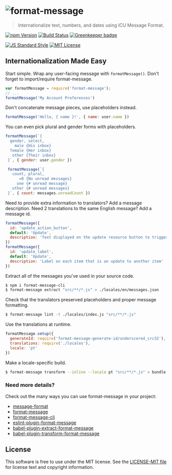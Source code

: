 # ![format-message][logo]
> Internationalize text, numbers, and dates using ICU Message Format.

[![npm Version][npm-image]][npm]
[![Build Status][build-image]][build]
[![Greenkeeper badge](https://badges.greenkeeper.io/format-message/format-message.svg)](https://greenkeeper.io/)

[![JS Standard Style][style-image]][style]
[![MIT License][license-image]][LICENSE]


## Internationalization Made Easy

Start simple. Wrap any user-facing message with `formatMessage()`. Don't forget to import/require format-message.

```js
var formatMessage = require('format-message');
// ...
formatMessage('My Account Preferences')
```

Don't concatenate message pieces, use placeholders instead.

```js
formatMessage('Hello, { name }!', { name: user.name })
```

You can even pick plural and gender forms with placeholders.

```js
formatMessage(`{
  gender, select,
    male {His inbox}
  female {Her inbox}
   other {Their inbox}
 }`, { gender: user.gender })

 formatMessage(`{
   count, plural,
      =0 {No unread messages}
     one {# unread message}
   other {# unread messages}
 }`, { count: messages.unreadCount })
```

Need to provide extra information to translators? Add a message description.
Need 2 translations to the same English message? Add a message id.

```js
formatMessage({
  id: 'update_action_button',
  default: 'Update',
  description: 'Text displayed on the update resource button to trigger the update process'
})
formatMessage({
  id: 'update_label',
  default: 'Update',
  description: 'Label on each item that is an update to another item'
})
```

Extract all of the messages you've used in your source code.

```bash
$ npm i format-message-cli
$ format-message extract "src/**/*.js" > ./locales/en/messages.json
```

Check that the translators preserved placeholders and proper message formatting.

```bash
$ format-message lint -t ./locales/index.js "src/**/*.js"
```

Use the translations at runtime.

```js
formatMessage.setup({
  generateId: require('format-message-generate-id/underscored_crc32'),
  translations: require('./locales'),
  locale: 'pt'
})
```

Make a locale-specific build.

```bash
$ format-message transform --inline --locale pt "src/**/*.js" > bundle.pt.js
```


### Need more details?

Check out the many ways you can use format-message in your project:

* [message-format](https://github.com/format-message/format-message/tree/master/packages/message-format)
* [format-message](https://github.com/format-message/format-message/tree/master/packages/format-message)
* [format-message-cli](https://github.com/format-message/format-message/tree/master/packages/format-message-cli)
* [eslint-plugin-format-message](https://github.com/format-message/format-message/tree/master/packages/eslint-plugin-format-message)
* [babel-plugin-extract-format-message](https://github.com/format-message/format-message/tree/master/packages/babel-plugin-extract-format-message)
* [babel-plugin-transform-format-message](https://github.com/format-message/format-message/tree/master/packages/babel-plugin-transform-format-message)


License
-------

This software is free to use under the MIT license. See the [LICENSE-MIT file][LICENSE] for license text and copyright information.


[logo]: https://cdn.rawgit.com/format-message/format-message/2febdd8/logo.svg
[npm]: https://www.npmjs.org/package/format-message
[npm-image]: https://img.shields.io/npm/v/format-message.svg
[deps]: https://david-dm.org/format-message/format-message
[deps-image]: https://img.shields.io/david/format-message/format-message.svg
[dev-deps]: https://david-dm.org/format-message/format-message#info=devDependencies
[dev-deps-image]: https://img.shields.io/david/dev/format-message/format-message.svg
[build]: https://travis-ci.org/format-message/format-message
[build-image]: https://img.shields.io/travis/format-message/format-message.svg
[style]: https://github.com/feross/standard
[style-image]: https://img.shields.io/badge/code%20style-standard-brightgreen.svg
[license-image]: https://img.shields.io/npm/l/format-message.svg
[message-format]: https://github.com/format-message/message-format
[LICENSE]: https://github.com/format-message/format-message/blob/master/LICENSE-MIT
